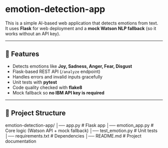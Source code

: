 # emotion-detection-app
This is a simple AI-based web application that detects emotions from text.  
It uses **Flask** for web deployment and a **mock Watson NLP fallback** (so it works without an API key).  

---

## 🚀 Features
- Detects emotions like **Joy, Sadness, Anger, Fear, Disgust**  
- Flask-based REST API (`/analyze` endpoint)  
- Handles errors and invalid inputs gracefully  
- Unit tests with **pytest**  
- Code quality checked with **flake8**  
- Mock fallback so **no IBM API key is required**

---

## 📂 Project Structure
emotion-detection-app/
│── app.py # Flask app
│── emotion_app.py # Core logic (Watson API + mock fallback)
│── test_emotion.py # Unit tests
│── requirements.txt # Dependencies
│── README.md # Project documentation
